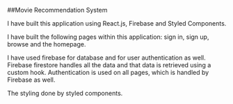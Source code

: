 ##Movie Recommendation System

I have built this application using React.js, Firebase and Styled Components. 

I have built the following pages within this application: sign in, sign up, browse and the homepage. 

I have used firebase for database and for user authentication as well. Firebase firestore handles all the data and that data is retrieved using a custom hook. Authentication is used on all pages, which is handled by Firebase as well.

The styling done by styled components.

